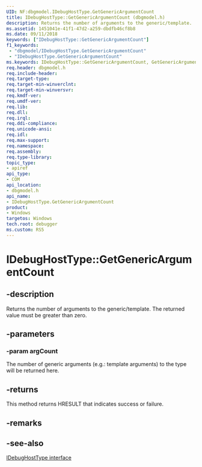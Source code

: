 ```yaml
---
UID: NF:dbgmodel.IDebugHostType.GetGenericArgumentCount
title: IDebugHostType::GetGenericArgumentCount (dbgmodel.h)
description: Returns the number of arguments to the generic/template.
ms.assetid: 1451041e-41f1-47d2-a259-dbdfb46cf8b8
ms.date: 09/11/2018
keywords: ["IDebugHostType::GetGenericArgumentCount"]
f1_keywords:
 - "dbgmodel/IDebugHostType.GetGenericArgumentCount"
 - "IDebugHostType.GetGenericArgumentCount"
ms.keywords: IDebugHostType::GetGenericArgumentCount, GetGenericArgumentCount, IDebugHostType.GetGenericArgumentCount, IDebugHostType::GetGenericArgumentCount, IDebugHostType.GetGenericArgumentCount
req.header: dbgmodel.h
req.include-header:
req.target-type:
req.target-min-winverclnt:
req.target-min-winversvr:
req.kmdf-ver:
req.umdf-ver:
req.lib:
req.dll:
req.irql: 
req.ddi-compliance:
req.unicode-ansi:
req.idl:
req.max-support:
req.namespace:
req.assembly:
req.type-library: 
topic_type: 
- apiref
api_type: 
- COM
api_location: 
- dbgmodel.h
api_name: 
- IDebugHostType.GetGenericArgumentCount
product:
- Windows
targetos: Windows
tech.root: debugger
ms.custom: RS5
---
```


# IDebugHostType::GetGenericArgumentCount


## -description

Returns the number of arguments to the generic/template.  The returned value must be greater than zero.

## -parameters

### -param argCount
The number of generic arguments (e.g.: template arguments) to the type will be returned here.


## -returns
This method returns HRESULT that indicates success or failure.

## -remarks


## -see-also

[IDebugHostType interface](nn-dbgmodel-idebughosttype.md)
